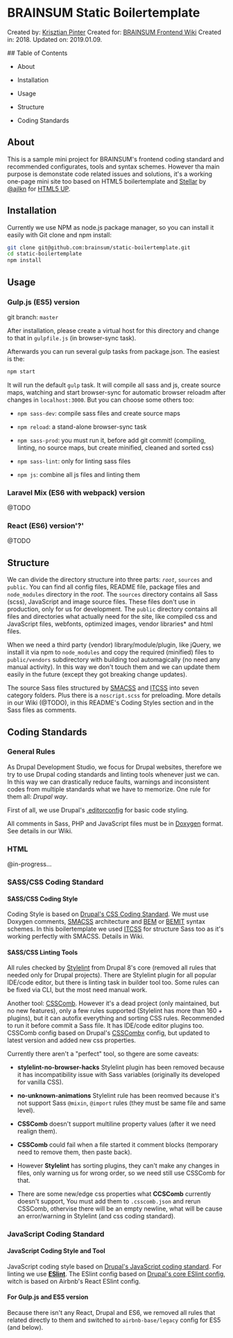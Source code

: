 # BRAINSUM Static Boilertemplate

Created by: [Krisztian Pinter](kpinter@brainsum.com)
Created for: [BRAINSUM Frontend Wiki](http://wiki.brainsum.com/books/frontend-development)
Created in: 2018.
Updated on: 2019.01.09.

## Table of Contents

* About

* Installation

* Usage

* Structure

* Coding Standards

## About

This is a sample mini project for BRAINSUM's frontend coding standard and
recommended configurates, tools and syntax schemes.
However tha main purpose is demonstate code related issues and solutions, it's a
working one-page mini site too based on HTML5 boilertemplate and
[Stellar](https://html5up.net/stellar) by [@ajlkn](https://twitter.com/ajlkn)
for [HTML5 UP](https://html5up.net).

## Installation

Currently we use NPM as node.js package manager, so you can install it easily
with Git clone and npm install:

```bash
git clone git@github.com:brainsum/static-boilertemplate.git
cd static-boilertemplate
npm install
```

## Usage

### Gulp.js (ES5) version

git branch: `master`

After installation, please create a virtual host for this directory and change
to that in `gulpfile.js` (in browser-sync task).

Afterwards you can run several gulp tasks from package.json. The easiest is the:

```bash
npm start
```

It will run the default `gulp` task. It will compile all sass and js, create
source maps, watching and start browser-sync for automatic browser reloadm after
changes in `localhost:3000`. But you can choose some others too:

* `npm sass-dev`: compile sass files and create source maps

* `npm reload`: a stand-alone browser-sync task

* `npm sass-prod`: you must run it, before add git commit! (compiling, linting,
  no source maps, but create minified, cleaned and sorted css)

* `npm sass-lint`: only for linting sass files

* `npm js`: combine all js files and linting them

### Laravel Mix (ES6 with webpack) version

@TODO

### React (ES6) version'?'

@TODO

## Structure

We can divide the directory structure into three parts: _`root`_, `sources` and
`public`. You can find all config files, README file, package files and
`node_modules` directory in the _root_. The `sources` directory contains all
Sass (scss), JavaScript and image source files. These files don't use in
production, only for us for development. The `public` directory contains all
files and directories what actually need for the site, like compiled css and
JavaScript files, webfonts, optimized images, vendor libraries* and html files.

When we need a third party (vendor) library/module/plugin, like jQuery, we
install it via npm to `node_modules` and copy the required (minified) files to
`public/vendors` subdirectory with building tool automagically (no need any
manual activity). In this way we don't touch them and we can update them easily
in the future (except they got breaking change updates).

The source Sass files structured by [SMACSS](https://smacss.com/book/categorizing)
and [ITCSS](https://www.xfive.co/blog/itcss-scalable-maintainable-css-architecture/)
into seven category folders. Plus there is a `noscript.scss` for preloading.
More details in our Wiki (@TODO), in this README's Coding Styles section and in
the Sass files as comments.

## Coding Standards

### General Rules

As Drupal Development Studio, we focus for Drupal websites, therefore we try
to use Drupal coding standards and linting tools whenever just we can. In this
way we can drastically reduce faults, warnings and inconsistent codes from
multiple standards what we have to memorize. One rule for them all: _Drupal way_.

First of all, we use Drupal's [.editorconfig](https://github.com/brainsum/static-boilertemplate/blob/master/.editorconfig)
for basic code styling.

All comments in Sass, PHP and JavaScript files must be in [Doxygen](https://www.drupal.org/docs/develop/standards/css/css-formatting-guidelines#comments)
format. See details in our Wiki.

### HTML

@in-progress...

### SASS/CSS Coding Standard

#### SASS/CSS Coding Style

Coding Style is based on [Drupal's CSS Coding Standard](https://www.drupal.org/docs/develop/standards/css).
We must use Doxygen comments, [SMACSS](https://smacss.com/book/categorizing)
architecture and [BEM](http://getbem.com) or [BEMIT](https://csswizardry.com/2015/08/bemit-taking-the-bem-naming-convention-a-step-further/) syntax schemes. In this boilertemplate we used [ITCSS](https://www.xfive.co/blog/itcss-scalable-maintainable-css-architecture/)
for structure Sass too as it's working perfectly with SMACSS. Details in Wiki.

#### SASS/CSS Linting Tools

All rules checked by [Stylelint](https://stylelint.io) from Drupal 8's core
(removed all rules that needed only for Drupal projects). There are Stylelint
plugin for all popular IDE/code editor, but there is linting task in builder
tool too. Some rules can be fixed via CLI, but the most need manual work.

Another tool: [CSSComb](http://csscomb.com/). However it's a dead project (only
maintained, but no new features), only a few rules supported (Stylelint has more
than 160 + plugins), but it can autofix everything and sorting CSS rules.
Recommended to run it before commit a Sass file. It has IDE/code editor plugins
too. CSSComb config based on Drupal's [CSSCombx](https://github.com/drugan/csscombx)
config, but updated to latest version and added new css properties.

Currently there aren't a "perfect" tool, so thgere are some caveats:

* **stylelint-no-browser-hacks** Stylelint plugin has been removed because it
  has incompatibility issue with Sass variables (originally its developed for
  vanilla CSS).

* **no-unknown-animations** Stylelint rule has been reomved because it's not
  support Sass `@mixin`, `@import` rules (they must be same file and same level).

* **CSSComb** doesn't support multiline property values (after it we need
  realign them).

* **CSSComb** could fail when a file started it comment blocks (temporary need
  to remove them, then paste back).

* However **Stylelint** has sorting plugins, they can't make any changes in
  files, only warning us for wrong order, so we need still use CSSComb for that.

* There are some new/edge css properties what **CCSComb** currently doesn't
  support, You must add them to `.csscomb.json` and rerun CSSComb, othervise
  there will be an empty newline, what will be cause an error/warning in
  Stylelint (and css coding standard).

### JavaScript Coding Standard

#### JavaScript Coding Style and Tool

JavaScript coding style based on [Drupal's JavaScript coding standard](https://www.drupal.org/docs/develop/standards/javascript).
For linting we use **[ESlint](https://eslint.org)**. The ESlint config based on
[Drupal's core ESlint config](https://www.drupal.org/docs/develop/standards/javascript/eslint-settings),
witch is based on Airbnb's React ESlint config.

#### For Gulp.js and ES5 version

Because there isn't any React, Drupal and ES6, we removed all rules that related
directly to them and switched to `airbnb-base/legacy` config for ES5 (and below).
